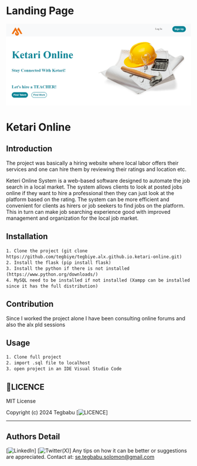 # Landing Page

<img src="./screenshot/index.png"/>


# Ketari Online

## Introduction

The project was basically a hiring website where local labor offers their services and one can hire them by reviewing their ratings and location etc.

Keteri Online System is a web-based software designed to automate the
job search in a local market. The system allows clients to look at posted
jobs online if they want to hire a professional then they can just look at
the platform based on the rating. The system can be more efficient and
convenient for clients as hirers or job seekers to find jobs on the
platform. This in turn can make job searching experience good with
improved management and organization for the local job market.

## Installation
```
1. Clone the project (git clone https://github.com/tegbiye/tegbiye.alx.github.io.ketari-online.git)
2. Install the flask (pip install flask)
3. Install the python if there is not installed (https://www.python.org/downloads/)
4. MySQL need to be installed if not installed (Xampp can be installed since it has the full distribution)

```
## Contribution

Since I worked the project alone I have been consulting online forums and also the alx pld sessions

## Usage

```
1. Clone full project
2. import .sql file to localhost
3. open project in an IDE Visual Studio Code

```

## 📃LICENCE

MIT License

Copyright (c) 2024 Tegbabu
[![LICENCE](https://github.com/tegbiye/tegbiye.alx.github.io.ketari-online?tab=MIT-1-ov-file)]

---
## Authors Detail
[![LinkedIn](https://www.linkedin.com/in/tegbabu-nuramo-a8a6ba142/)]
[![Twitter(X)](https://x.com/tegbiye/)]
Any tips on how it can be better or suggestions are appreciated.
Contact at: se.tegbabu.solomon@gmail.com
